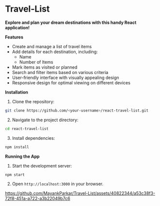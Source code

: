 # Travel-List

**Explore and plan your dream destinations with this handy React application!**

**Features**

- Create and manage a list of travel items
- Add details for each destination, including:
    - Name
    - Number of Items
- Mark items as visited or planned
- Search and filter items based on various criteria
- User-friendly interface with visually appealing design
- Responsive design for optimal viewing on different devices

**Installation**

1. Clone the repository:

```bash
git clone https://github.com/<your-username>/react-travel-list.git
```

2. Navigate to the project directory:

```bash
cd react-travel-list
```

3. Install dependencies:

```bash
npm install
```

**Running the App**

1. Start the development server:

```bash
npm start
```

2. Open `http://localhost:3000` in your browser.



https://github.com/MayankParkar/Travel-List/assets/40822344/a53c38f3-72f8-451a-a722-a3b22049b7c6




